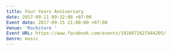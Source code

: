 ```yaml
---
title: Four Years Anniversary
date: 2017-09-11 09:32:00 +07:00
Event date: 2017-09-15 21:00:00 +07:00
Venue: 'Rockstore '
Event URL: https://www.facebook.com/events/1928072627444205/
Genre: music
---
```


